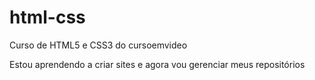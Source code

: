 # html-css
 Curso de HTML5 e CSS3 do cursoemvideo

 Estou aprendendo a criar sites e agora vou gerenciar meus repositórios 
